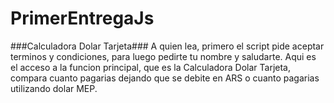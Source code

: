 # PrimerEntregaJs
###Calculadora Dolar Tarjeta###
A quien lea, primero el script pide aceptar terminos y condiciones, para luego pedirte tu nombre y saludarte. 
Aqui es el acceso a la funcion principal, que es la Calculadora Dolar Tarjeta, compara cuanto pagarias dejando que se debite en ARS o cuanto pagarias utilizando dolar MEP.

